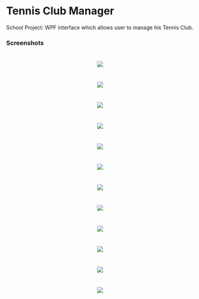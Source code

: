 Tennis Club Manager
========

School Project: WPF interface which allows user to manage his Tennis Club.


### Screenshots
<h1 align="center">
  <img src="https://i.imgur.com/fDt5oFH.jpg">
</h1>
<h1 align="center">
  <img src="https://i.imgur.com/lxMd0yn.jpg">
</h1>
<h1 align="center">
  <img src="https://i.imgur.com/xHNe1Cg.jpg">
</h1>
<h1 align="center">
  <img src="https://i.imgur.com/4Y2JESZ.jpg">
</h1>
<h1 align="center">
  <img src="https://i.imgur.com/LJ87veU.jpg">
</h1>
<h1 align="center">
  <img src="https://i.imgur.com/dgI8vBN.jpg">
</h1>
<h1 align="center">
  <img src="https://i.imgur.com/c86RttT.jpg">
</h1>
<h1 align="center">
  <img src="https://i.imgur.com/fJnpikh.jpg">
</h1>
<h1 align="center">
  <img src="https://i.imgur.com/VO5xLHo.jpg">
</h1>
<h1 align="center">
  <img src="https://i.imgur.com/LB0VeVs.jpg">
</h1>
<h1 align="center">
  <img src="https://i.imgur.com/fy3cudy.jpg">
</h1>
<h1 align="center">
  <img src="https://i.imgur.com/YkNzdJb.jpg">
</h1>